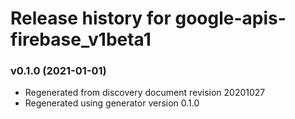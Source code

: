 # Release history for google-apis-firebase_v1beta1

### v0.1.0 (2021-01-01)

* Regenerated from discovery document revision 20201027
* Regenerated using generator version 0.1.0

